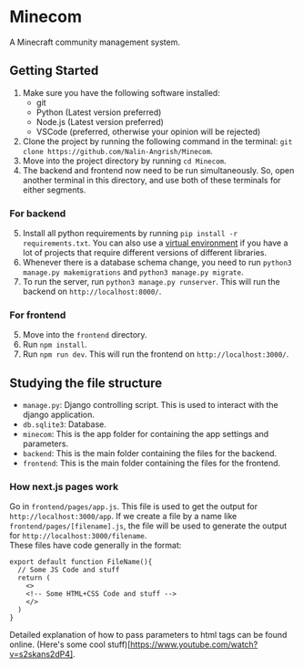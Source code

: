 # Minecom
A Minecraft community management system.

## Getting Started
1. Make sure you have the following software installed:
    - git
    - Python (Latest version preferred)
    - Node.js (Latest version preferred)
    - VSCode (preferred, otherwise your opinion will be rejected)
2. Clone the project by running the following command in the terminal: `git clone https://github.com/Nalin-Angrish/Minecom`.
3. Move into the project directory by running `cd Minecom`.
4. The backend and frontend now need to be run simultaneously. So, open another terminal in this directory, and use both of these terminals for either segments.

### For backend
5. Install all python requirements by running `pip install -r requirements.txt`. You can also use a [virtual environment](https://docs.python.org/3/library/venv.html) if you have a lot of projects that require different versions of different libraries.
6. Whenever there is a database schema change, you need to run `python3 manage.py makemigrations` and `python3 manage.py migrate`.
7. To run the server, run `python3 manage.py runserver`. This will run the backend on `http://localhost:8000/`.

### For frontend
5. Move into the `frontend` directory.
6. Run `npm install`.
7. Run `npm run dev`. This will run the frontend on `http://localhost:3000/`.

## Studying the file structure
- `manage.py`: Django controlling script. This is used to interact with the django application.
- `db.sqlite3`: Database.
- `minecom`: This is the app folder for containing the app settings and parameters.
- `backend`: This is the main folder containing the files for the backend.
- `frontend`: This is the main folder containing the files for the frontend.

### How next.js pages work
Go in `frontend/pages/app.js`. This file is used to get the output for `http://localhost:3000/app`. If we create a file by a name like `frontend/pages/[filename].js`, the file will be used to generate the output for `http://localhost:3000/filename`.  
These files have code generally in the format:  
```
export default function FileName(){
  // Some JS Code and stuff
  return (
    <>
    <!-- Some HTML+CSS Code and stuff -->
    </>
  )
}
```
Detailed explanation of how to pass parameters to html tags can be found online. (Here's some cool stuff)[https://www.youtube.com/watch?v=s2skans2dP4].